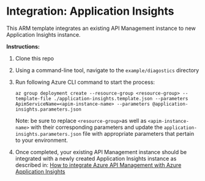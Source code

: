 # Integration: Application Insights

This ARM template integrates an existing API Management instance to new Application Insights instance.

**Instructions:**
1. Clone this repo
2. Using a command-line tool, navigate to the `example/diagostics` directory
3. Run following Azure CLI command to start the process:

	`az group deployment create --resource-group <resource-group> --template-file ./application-insights.template.json --parameters ApimServiceName=<apim-instance-name> --parameters @application-insights.parameters.json`

	Note: be sure to replace `<resource-group>`as well as `<apim-instance-name>` with their corresponding parameters and update the `application-insights.parameters.json` file with appropriate parameters that pertain to your environment. 
4. Once completed, your existing API Management instance should be integrated with a newly created Application Insights instance as described in: [How to integrate Azure API Management with Azure Application Insights](https://docs.microsoft.com/en-us/azure/api-management/api-management-howto-app-insights)